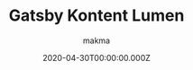 ---
title: Gatsby Kontent Lumen
github: https://github.com/Kentico/gatsby-starter-kontent-lumen
demo: https://gatsby-starter-kontent-lumen.netlify.app/
author: makma
date: 2020-04-30T00:00:00.000Z
ssg:
  - Gatsby
cms:
  - Kontent
category:
  - Blog
  - Portfolio
description: >-
  Lumen is a minimal, lightweight and mobile-first starter for creating blogs
  using Gatsby and Kentico Kontent.
draft: true
publish_date: '2020-02-25T08:43:55Z'
update_date: '2022-08-19T14:59:49Z'
github_star: 71
github_fork: 18
---